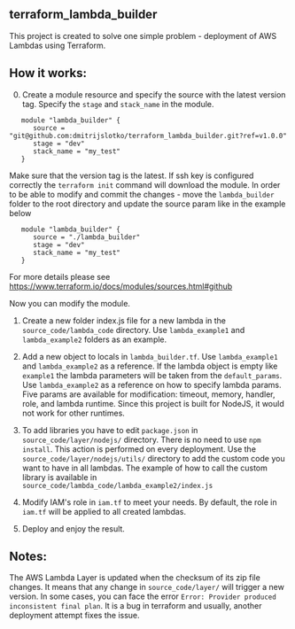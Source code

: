 ## terraform_lambda_builder

This project is created to solve one simple problem - deployment of AWS Lambdas using Terraform.   

## How it works:

0. Create a module resource and specify the source with the latest version tag. Specify the `stage` and `stack_name` in the module.

```hcl
   module "lambda_builder" {
      source = "git@github.com:dmitrijslotko/terraform_lambda_builder.git?ref=v1.0.0"
      stage = "dev"
      stack_name = "my_test"
   }
```

Make sure that the version tag is the latest.
If ssh key is configured correctly the `terraform init` command will download the module.
In order to be able to modify and commit the changes - move the `lambda_builder` folder to the root directory and update the source param like in the example below

```hcl
   module "lambda_builder" {
      source = "./lambda_builder"
      stage = "dev"
      stack_name = "my_test"
   }
```

For more details please see https://www.terraform.io/docs/modules/sources.html#github

Now you can modify the module.

1. Create a new folder index.js file for a new lambda in the `source_code/lambda_code` directory. Use `lambda_example1` and `lambda_example2` folders as an example.

2. Add a new object to locals in `lambda_builder.tf`. Use `lambda_example1` and `lambda_example2` as a reference. If the lambda object is empty like `example1` the lambda parameters will be taken from the `default_params`. Use `lambda_example2` as a reference on how to specify lambda params. Five params are available for modification: timeout, memory, handler, role, and lambda runtime. Since this project is built for NodeJS, it would not work for other runtimes.

3. To add libraries you have to edit `package.json` in `source_code/layer/nodejs/` directory. There is no need to use `npm install`. This action is performed on every deployment. Use the `source_code/layer/nodejs/utils/` directory to add the custom code you want to have in all lambdas. The example of how to call the custom library is available in `source_code/lambda_code/lambda_example2/index.js`

4. Modify IAM's role in `iam.tf` to meet your needs. By default, the role in `iam.tf` will be applied to all created lambdas.

5. Deploy and enjoy the result.

## Notes:

The AWS Lambda Layer is updated when the checksum of its zip file changes. It means that any change in `source_code/layer/` will trigger a new version. In some cases, you can face the error `Error: Provider produced inconsistent final plan`. It is a bug in terraform and usually, another deployment attempt fixes the issue.
